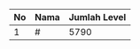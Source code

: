 | No | Nama            | Jumlah Level |
|----|-----------------|--------------|
| 1  | #    |    5790        |
